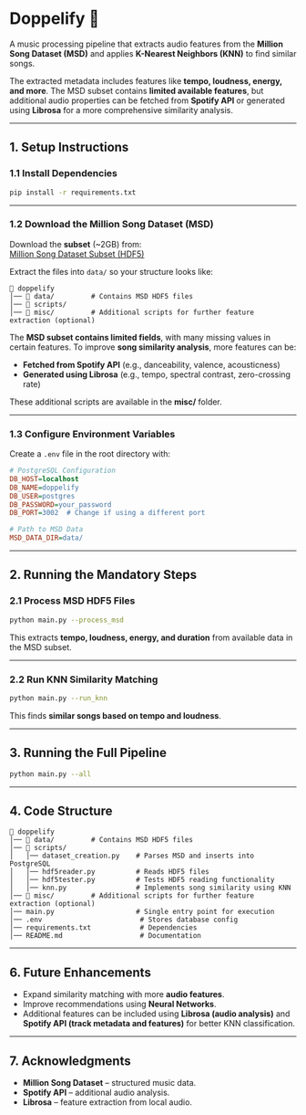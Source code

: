 # **Doppelify 🎵**  
A music processing pipeline that extracts audio features from the **Million Song Dataset (MSD)** and applies **K-Nearest Neighbors (KNN)** to find similar songs.  

The extracted metadata includes features like **tempo, loudness, energy, and more**. The MSD subset contains **limited available features**, but additional audio properties can be fetched from **Spotify API** or generated using **Librosa** for a more comprehensive similarity analysis.

---

## **1. Setup Instructions**

### **1.1 Install Dependencies**
```bash
pip install -r requirements.txt
```

---

### **1.2 Download the Million Song Dataset (MSD)**
Download the **subset** (~2GB) from:  
[Million Song Dataset Subset (HDF5)](https://labrosa.ee.columbia.edu/millionsong/sites/default/files/AdditionalFiles/MillionSongSubset.tar.gz)  

Extract the files into `data/` so your structure looks like:

```
📂 doppelify
│── 📂 data/         # Contains MSD HDF5 files
│── 📂 scripts/
│── 📂 misc/         # Additional scripts for further feature extraction (optional)
```

The **MSD subset contains limited fields**, with many missing values in certain features. To improve **song similarity analysis**, more features can be:
- **Fetched from Spotify API** (e.g., danceability, valence, acousticness)
- **Generated using Librosa** (e.g., tempo, spectral contrast, zero-crossing rate)

These additional scripts are available in the **misc/** folder.

---

### **1.3 Configure Environment Variables**
Create a `.env` file in the root directory with:

```ini
# PostgreSQL Configuration
DB_HOST=localhost
DB_NAME=doppelify
DB_USER=postgres
DB_PASSWORD=your_password
DB_PORT=3002  # Change if using a different port

# Path to MSD Data
MSD_DATA_DIR=data/
```

---

## **2. Running the Mandatory Steps**

### **2.1 Process MSD HDF5 Files**
```bash
python main.py --process_msd
```

This extracts **tempo, loudness, energy, and duration** from available data in the MSD subset.

---

### **2.2 Run KNN Similarity Matching**
```bash
python main.py --run_knn
```

This finds **similar songs based on tempo and loudness**.

---

## **3. Running the Full Pipeline**
```bash
python main.py --all
```


---

## **4. Code Structure**
```
📂 doppelify
│── 📂 data/         # Contains MSD HDF5 files
│── 📂 scripts/
│   │── dataset_creation.py    # Parses MSD and inserts into PostgreSQL
│   │── hdf5reader.py          # Reads HDF5 files
│   │── hdf5tester.py          # Tests HDF5 reading functionality
│   │── knn.py                 # Implements song similarity using KNN
│── 📂 misc/         # Additional scripts for further feature extraction (optional)
│── main.py                    # Single entry point for execution
│── .env                        # Stores database config
│── requirements.txt            # Dependencies
│── README.md                   # Documentation
```
---

## **6. Future Enhancements**
- Expand similarity matching with more **audio features**.
- Improve recommendations using **Neural Networks**.
- Additional features can be included using **Librosa (audio analysis)** and **Spotify API (track metadata and features)** for better KNN classification.

---

## **7. Acknowledgments**
- **Million Song Dataset** – structured music data.  
- **Spotify API** – additional audio analysis.  
- **Librosa** – feature extraction from local audio.